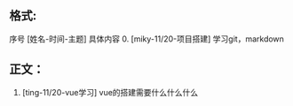 ## 格式:
序号 [姓名-时间-主题] 具体内容
0. [miky-11/20-项目搭建] 学习git，markdown

## 正文：
1. [ting-11/20-vue学习] vue的搭建需要什么什么什么